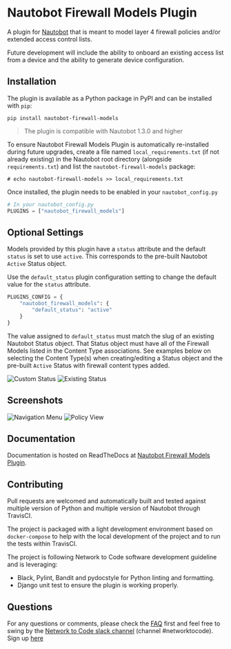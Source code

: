 # Nautobot Firewall Models Plugin

A plugin for [Nautobot](https://github.com/nautobot/nautobot) that is meant to model layer 4 firewall policies and/or extended access control lists. 

Future development will include the ability to onboard an existing access list from a device and the ability to generate device configuration.

## Installation

The plugin is available as a Python package in PyPI and can be installed with `pip`:

```shell
pip install nautobot-firewall-models
```

> The plugin is compatible with Nautobot 1.3.0 and higher

To ensure Nautobot Firewall Models Plugin is automatically re-installed during future upgrades, create a file named `local_requirements.txt` (if not already existing) in the Nautobot root directory (alongside `requirements.txt`) and list the `nautobot-firewall-models` package:

```no-highlight
# echo nautobot-firewall-models >> local_requirements.txt
```

Once installed, the plugin needs to be enabled in your `nautobot_config.py`

```python
# In your nautobot_config.py
PLUGINS = ["nautobot_firewall_models"]
```

## Optional Settings

Models provided by this plugin have a `status` attribute and the default `status` is set to use `active`. This corresponds to the pre-built Nautobot `Active` Status object.

Use the `default_status` plugin configuration setting to change the default value for the `status` attribute.

```python
PLUGINS_CONFIG = {
    "nautobot_firewall_models": {
        "default_status": "active"
    }
}
```

The value assigned to `default_status` must match the slug of an existing Nautobot Status object. That Status object must have all of the Firewall Models listed in the Content Type associations. See examples below on selecting the Content Type(s) when creating/editing a Status object and the pre-built `Active` Status with firewall content types added.

![Custom Status](docs/images/custom-status.png "Custom Status")
![Existing Status](docs/images/existing-status.png "Existing Status")

## Screenshots

![Navigation Menu](docs/images/navmenu.png "Navigation Menu")
![Policy View](docs/images/policy.png "Policy View")

## Documentation

Documentation is hosted on ReadTheDocs at [Nautobot Firewall Models Plugin](https://nautobot-plugin-firewall-models.readthedocs.io/).

## Contributing

Pull requests are welcomed and automatically built and tested against multiple version of Python and multiple version of Nautobot through TravisCI.

The project is packaged with a light development environment based on `docker-compose` to help with the local development of the project and to run the tests within TravisCI.

The project is following Network to Code software development guideline and is leveraging:

- Black, Pylint, Bandit and pydocstyle for Python linting and formatting.
- Django unit test to ensure the plugin is working properly.

## Questions

For any questions or comments, please check the [FAQ](FAQ.md) first and feel free to swing by the [Network to Code slack channel](https://networktocode.slack.com/) (channel #networktocode).
Sign up [here](http://slack.networktocode.com/)
